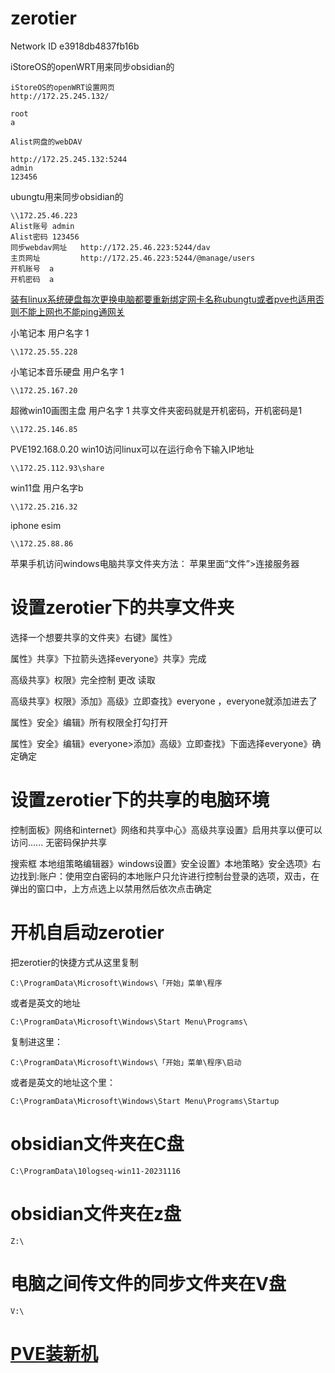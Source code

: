# zerotier

Network ID
e3918db4837fb16b


iStoreOS的openWRT用来同步obsidian的
```
iStoreOS的openWRT设置网页
http://172.25.245.132/

root
a

Alist网盘的webDAV

http://172.25.245.132:5244
admin
123456

```



ubungtu用来同步obsidian的
```
\\172.25.46.223
Alist账号 admin
Alist密码 123456
同步webdav网址   http://172.25.46.223:5244/dav
主页网址         http://172.25.46.223:5244/@manage/users
开机账号  a
开机密码  a
```
[装有linux系统硬盘每次更换电脑都要重新绑定网卡名称ubungtu或者pve也适用否则不能上网也不能ping通网关](装有linux系统硬盘每次更换电脑都要重新绑定网卡名称ubungtu或者pve也适用否则不能上网也不能ping通网关.md)

小笔记本 用户名字 1
```
\\172.25.55.228
```
小笔记本音乐硬盘 用户名字 1
```
\\172.25.167.20
```
超微win10画图主盘  用户名字 1
共享文件夹密码就是开机密码，开机密码是1
```
\\172.25.146.85
```

PVE192.168.0.20
win10访问linux可以在运行命令下输入IP地址
```
\\172.25.112.93\share
```



win11盘  用户名字b
```
\\172.25.216.32
```
iphone esim
```
\\172.25.88.86
```
苹果手机访问windows电脑共享文件夹方法：
苹果里面“文件”>连接服务器

# 设置zerotier下的共享文件夹
选择一个想要共享的文件夹》右键》属性》

属性》共享》下拉箭头选择everyone》共享》完成

高级共享》权限》完全控制 更改 读取

高级共享》权限》添加》高级》立即查找》everyone ，everyone就添加进去了

属性》安全》编辑》所有权限全打勾打开

属性》安全》编辑》everyone>添加》高级》立即查找》下面选择everyone》确定确定

# 设置zerotier下的共享的电脑环境

控制面板》网络和internet》网络和共享中心》高级共享设置》启用共享以便可以访问......   无密码保护共享

搜索框 本地组策略编辑器》windows设置》安全设置》本地策略》安全选项》右边找到:账户：使用空白密码的本地账户只允许进行控制台登录的选项，双击，在弹出的窗口中，上方点选上以禁用然后依次点击确定


# 开机自启动zerotier

把zerotier的快捷方式从这里复制
```
C:\ProgramData\Microsoft\Windows\「开始」菜单\程序
```

或者是英文的地址
```
C:\ProgramData\Microsoft\Windows\Start Menu\Programs\
```


复制进这里：
```
C:\ProgramData\Microsoft\Windows\「开始」菜单\程序\启动
```
或者是英文的地址这个里：
```
C:\ProgramData\Microsoft\Windows\Start Menu\Programs\Startup
```

# obsidian文件夹在C盘
```
C:\ProgramData\10logseq-win11-20231116
```

# obsidian文件夹在z盘
```
Z:\
```
# 电脑之间传文件的同步文件夹在V盘
```
V:\
```

# [PVE装新机](PVE装新机.md)

